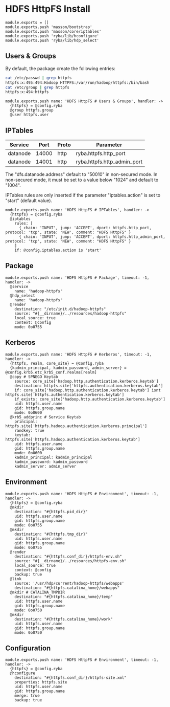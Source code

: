 
# HDFS HttpFS Install

    module.exports = []
    module.exports.push 'masson/bootstrap'
    module.exports.push 'masson/core/iptables'
    module.exports.push 'ryba/lib/hconfigure'
    module.exports.push 'ryba/lib/hdp_select'

## Users & Groups

By default, the package create the following entries:

```bash
cat /etc/passwd | grep httpfs
httpfs:x:495:494:Hadoop HTTPFS:/var/run/hadoop/httpfs:/bin/bash
cat /etc/group | grep httpfs
httpfs:x:494:httpfs
```

    module.exports.push name: 'HDFS HttpFS # Users & Groups', handler: ->
      {httpfs} = @config.ryba
      @group httpfs.group
      @user httpfs.user

## IPTables

| Service   | Port   | Proto  | Parameter                   |
|-----------|--------|--------|-----------------------------|
| datanode  | 14000  | http   | ryba.httpfs.http_port       |
| datanode  | 14001  | http   | ryba.httpfs.http_admin_port |

The "dfs.datanode.address" default to "50010" in non-secured mode. In non-secured
mode, it must be set to a value below "1024" and default to "1004".

IPTables rules are only inserted if the parameter "iptables.action" is set to
"start" (default value).

    module.exports.push name: 'HDFS HttpFS # IPTables', handler: ->
      {httpfs} = @config.ryba
      @iptables
        rules: [
          { chain: 'INPUT', jump: 'ACCEPT', dport: httpfs.http_port, protocol: 'tcp', state: 'NEW', comment: "HDFS HttpFS" }
          { chain: 'INPUT', jump: 'ACCEPT', dport: httpfs.http_admin_port, protocol: 'tcp', state: 'NEW', comment: "HDFS HttpFS" }
        ]
        if: @config.iptables.action is 'start'

## Package

    module.exports.push name: 'HDFS HttpFS # Package', timeout: -1, handler: ->
      @service
        name: 'hadoop-httpfs'
      @hdp_select
        name: 'hadoop-httpfs'
      @render
        destination: "/etc/init.d/hadoop-httpfs"
        source: "#{__dirname}/../resources/hadoop-httpfs"
        local_source: true
        context: @config
        mode: 0o0755

## Kerberos

    module.exports.push name: 'HDFS HttpFS # Kerberos', timeout: -1, handler: ->
      {httpfs, realm, core_site} = @config.ryba
      {kadmin_principal, kadmin_password, admin_server} = @config.krb5.etc_krb5_conf.realms[realm]
      @copy # SPNEGO Keytab
        source: core_site['hadoop.http.authentication.kerberos.keytab']
        destination: httpfs.site['httpfs.authentication.kerberos.keytab']
        if: core_site['hadoop.http.authentication.kerberos.keytab'] isnt httpfs.site['httpfs.authentication.kerberos.keytab']
        if_exists: core_site['hadoop.http.authentication.kerberos.keytab']
        uid: httpfs.user.name
        gid: httpfs.group.name
        mode: 0o0600
      @krb5_addprinc # Service Keytab
        principal: httpfs.site['httpfs.hadoop.authentication.kerberos.principal']
        randkey: true
        keytab: httpfs.site['httpfs.hadoop.authentication.kerberos.keytab']
        uid: httpfs.user.name
        gid: httpfs.group.name
        mode: 0o0600
        kadmin_principal: kadmin_principal
        kadmin_password: kadmin_password
        kadmin_server: admin_server

## Environment

    module.exports.push name: 'HDFS HttpFS # Environment', timeout: -1, handler: ->
      {httpfs} = @config.ryba
      @mkdir
        destination: "#{httpfs.pid_dir}"
        uid: httpfs.user.name
        gid: httpfs.group.name
        mode: 0o0755
      @mkdir
        destination: "#{httpfs.tmp_dir}"
        uid: httpfs.user.name
        gid: httpfs.group.name
        mode: 0o0755
      @render
        destination: "#{httpfs.conf_dir}/httpfs-env.sh"
        source: "#{__dirname}/../resources/httpfs-env.sh"
        local_source: true
        context: @config
        backup: true
      @link
        source: '/usr/hdp/current/hadoop-httpfs/webapps'
        destination: "#{httpfs.catalina_home}/webapps"
      @mkdir # CATALINA_TMPDIR
        destination: "#{httpfs.catalina_home}/temp"
        uid: httpfs.user.name
        gid: httpfs.group.name
        mode: 0o0750
      @mkdir
        destination: "#{httpfs.catalina_home}/work"
        uid: httpfs.user.name
        gid: httpfs.group.name
        mode: 0o0750
      

## Configuration

    module.exports.push name: 'HDFS HttpFS # Environment', timeout: -1, handler: ->
      {httpfs} = @config.ryba
      @hconfigure
        destination: "#{httpfs.conf_dir}/httpfs-site.xml"
        properties: httpfs.site
        uid: httpfs.user.name
        gid: httpfs.group.name
        merge: true
        backup: true
